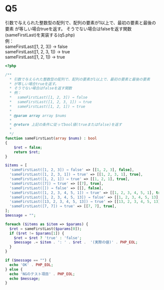 # Q5
引数で与えられた整数型の配列で、配列の要素が1以上で、最初の要素と最後の要素
が等しい場合trueを返す。
そうでない場合はfalseを返す関数(sameFirstLast)を実装する(q5.php)  
例：  
 sameFirstLast([1, 2, 3]) → false  
 sameFirstLast([1, 2, 3, 1]) → true  
 sameFirstLast([1, 2, 1]) → true

``` php
<?php

/**
  * 引数で与えられた整数型の配列で、配列の要素が1以上で、最初の要素と最後の要素
  * が等しい場合trueを返す。
  * そうでない場合はfalseを返す関数
  * 例：
  * 　sameFirstLast([1, 2, 3]) → false
  * 　sameFirstLast([1, 2, 3, 1]) → true
  * 　sameFirstLast([1, 2, 1]) → true
  * 
  * @param array array $nums
  * 
  * @return 上記の条件に従ってbool値(trueまたはfalse)を返す
  * 
  */
function sameFirstLast(array $nums) : bool
{
    $ret = false;
    return $ret;
}

$items = [
  'sameFirstLast([1, 2, 3]) → false' => [[1, 2, 3], false],
  'sameFirstLast([1, 2, 3, 1]) → true' => [[1, 2, 3, 1], true],
  'sameFirstLast([1, 2, 1]) → true' => [[1, 2, 1], true],
  'sameFirstLast([7]) → true' => [[7], true],
  'sameFirstLast([]) → false' => [[], false],
  'sameFirstLast([1, 2, 3, 4, 5, 1]) → true' => [[1, 2, 3, 4, 5, 1], true],
  'sameFirstLast([1, 2, 3, 4, 5, 13]) → false' => [[1, 2, 3, 4, 5, 13], false],
  'sameFirstLast([13, 2, 3, 4, 5, 13]) → true' => [[13, 2, 3, 4, 5, 13], true],
  'sameFirstLast([7, 7]) → true' => [[7, 7], true],
];
$message = "";

foreach ($items as $item => $params) {
  $ret = sameFirstLast($params[0]);
  if ($ret != $params[1]) {
    $ret = $ret ? 'true' : 'false';
    $message .= $item . ': ' . $ret .  '(実際の値)' . PHP_EOL;
  }
}

if ($message == "") {
  echo 'OK' . PHP_EOL;
} else {
  echo 'NGのテスト項目' . PHP_EOL;
  echo $message;
}


```